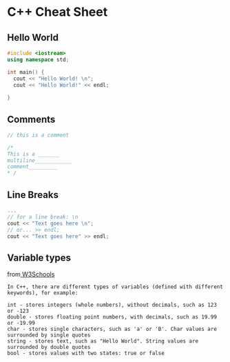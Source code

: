 # C++ Cheat Sheet

## Hello World
```cpp
#include <iostream>
using namespace std;

int main() {
  cout << "Hello World! \n";
  cout << "Hello World!" << endl;
  
}
```

## Comments
```cpp
// this is a comment

/* 
This is a _______
multiline____________
comment_________
* /
```

## Line Breaks
```cpp
...
// for a line break: \n
cout << "Text goes here \n";
// or... >> endl;
cout << "Text goes here" >> endl;
```

## Variable types
from<a href="https://www.w3schools.com/cpp/cpp_variables.asp"> W3Schools</a>
```
In C++, there are different types of variables (defined with different keywords), for example:

int - stores integers (whole numbers), without decimals, such as 123 or -123
double - stores floating point numbers, with decimals, such as 19.99 or -19.99
char - stores single characters, such as 'a' or 'B'. Char values are surrounded by single quotes
string - stores text, such as "Hello World". String values are surrounded by double quotes
bool - stores values with two states: true or false
```
